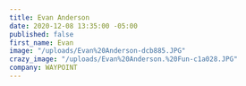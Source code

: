 ```yaml
---
title: Evan Anderson
date: 2020-12-08 13:35:00 -05:00
published: false
first_name: Evan
image: "/uploads/Evan%20Anderson-dcb885.JPG"
crazy_image: "/uploads/Evan%20Anderson.%20Fun-c1a028.JPG"
company: WAYPOINT
---
```


